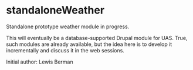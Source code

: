 standaloneWeather
=================

Standalone prototype weather module in progress.

This will eventually be a database-supported Drupal module for UAS.
True, such modules are already available, but the idea here is to
develop it incrementally and discuss it in the web sessions.

Initial author: Lewis Berman

